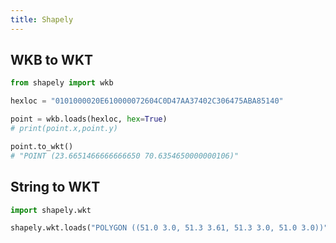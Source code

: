 ```yaml
---
title: Shapely
---
```


## WKB to WKT

```python
from shapely import wkb

hexloc = "0101000020E610000072604C0D47AA37402C306475ABA85140"

point = wkb.loads(hexloc, hex=True)
# print(point.x,point.y)

point.to_wkt()
# "POINT (23.6651466666666650 70.6354650000000106)"
```

## String to WKT

```python
import shapely.wkt

shapely.wkt.loads("POLYGON ((51.0 3.0, 51.3 3.61, 51.3 3.0, 51.0 3.0))")
```
